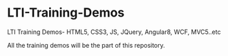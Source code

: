 # LTI-Training-Demos
LTI Training Demos- HTML5, CSS3, JS, JQuery, Angular8, WCF, MVC5..etc

All the training demos will be the part of this repository.
